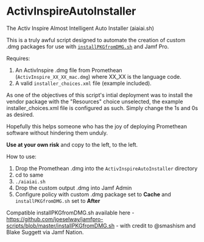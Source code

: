 # ActivInspireAutoInstaller

The Activ Inspire Almost Intelligent Auto Installer (aiaiai.sh)

This is a truly awful script designed to automate the creation of custom .dmg packages for use with [`installPKGfromDMG.sh`](https://github.com/joeselway/jamfpro-scripts/blob/master/installPKGfromDMG.sh) and Jamf Pro.

Requires:

1.  An ActivInspire .dmg file from Promethean (`ActivInspire_XX_XX_mac.dmg`) where XX_XX is the language code.
2.  A valid `installer_choices.xml` file (example included).

As one of the objectives of this script's intial deployment was to install the vendor package with the "Resources" choice unselected, the example installer_choices.xml file is configured as such. Simply change the 1s and 0s as desired.

Hopefully this helps someone who has the joy of deploying Promethean software without hindering them unduly.

**Use at your own risk** and copy to the left, to the left.

How to use:

1. Drop the Promethean .dmg into the `ActivInspireAutoInstaller` directory
2. cd to same
3. `./aiaiai.sh`
4. Drop the custom output .dmg into Jamf Admin
5. Configure policy with custom .dmg package set to **Cache** and `installPKGfromDMG.sh` set to **After**

Compatible installPKGfromDMG.sh available here - https://github.com/joeselway/jamfpro-scripts/blob/master/installPKGfromDMG.sh - with credit to @smashism and Blake Suggett via Jamf Nation.
